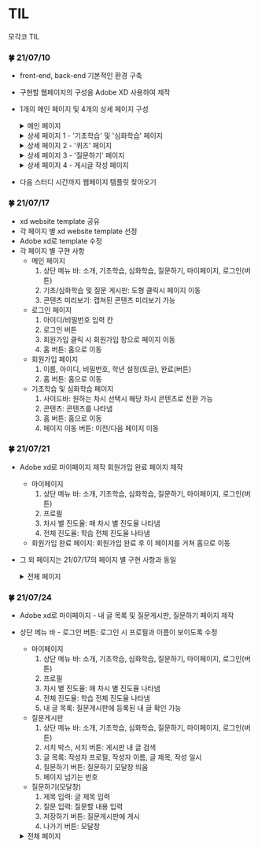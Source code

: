 # TIL
모각코 TIL

### :four_leaf_clover: 21/07/10
* front-end, back-end 기본적인 환경 구축
* 구현할 웹페이지의 구성을 Adobe XD 사용하여 제작
* 1개의 메인 페이지 및 4개의 상세 페이지 구성
  
  <details>
  <summary>메인 페이지</summary>
  <div markdown="1">       
  
  <img width=50%, height=70%  src="https://user-images.githubusercontent.com/79586634/125152397-40dd1f80-e187-11eb-8914-c4642b26175d.PNG"/>
  
  </div>
  </details>
  <details>
  <summary>상세 페이지 1 - '기초학습' 및 '심화학습' 페이지</summary>
  <div markdown="1">       

  <img width=50%, height=70%  src="https://user-images.githubusercontent.com/79586634/125152664-14c29e00-e189-11eb-989b-85b2be8007c0.png"/>
  
  </div>
  </details>
  <details>
  <summary>상세 페이지 2 - '퀴즈' 페이지</summary>
  <div markdown="1">       

  <img width=50%, height=70%  src="https://user-images.githubusercontent.com/79586634/125152684-3c196b00-e189-11eb-8f32-17582fa3d3a2.png"/>
  
  </div>
  </details>
  <details>
  <summary>상세 페이지 3 - '질문하기' 페이지</summary>
  <div markdown="1">       

  <img width=60%, height=70%  src="https://user-images.githubusercontent.com/79586634/125152698-45a2d300-e189-11eb-8f26-662ecba54c20.png"/>
  
  </div>
  </details>
  <details>
  <summary>상세 페이지 4 - 게시글 작성 페이지</summary>
  <div markdown="1">       

  <img width=50%, height=70%  src="https://user-images.githubusercontent.com/79586634/125152700-4f2c3b00-e189-11eb-97d3-4604cbee51a6.png"/>
  
  </div>
  </details>
* 다음 스터디 시간까지 웹페이지 템플릿 찾아오기

### :four_leaf_clover: 21/07/17
* xd website template 공유
* 각 페이지 별 xd website template 선정
* Adobe xd로 template 수정
* 각 페이지 별 구현 사항
  * 메인 페이지
    1. 상단 메뉴 바: 소개, 기초학습, 심화학습, 질문하기, 마이페이지, 로그인(버튼)
    2. 기초/심화학습 및 질문 게시판: 도형 클릭시 페이지 이동
    3. 콘텐츠 미리보기: 캡쳐된 콘텐츠 미리보기 가능
  * 로그인 페이지
    1. 아이디/비밀번호 입력 칸
    2. 로그인 버튼
    3. 회원가입 클릭 시 회원가입 창으로 페이지 이동
    4. 홈 버튼: 홈으로 이동
  * 회원가입 페이지 
    1. 이름, 아이디, 비밀번호, 학년 설정(토글), 완료(버튼) 
    2. 홈 버튼: 홈으로 이동
  * 기초학습 및 심화학습 페이지
    1. 사이드바: 원하는 차시 선택시 해당 차시 콘텐츠로 전환 가능
    2. 콘텐츠: 콘텐츠를 나타냄
    3. 홈 버튼: 홈으로 이동
    4. 페이지 이동 버튼: 이전/다음 페이지 이동
    
### :four_leaf_clover: 21/07/21
  * Adobe xd로 마이페이지 제작 회원가입 완료 페이지 제작
    * 마이페이지
      1. 상단 메뉴 바: 소개, 기초학습, 심화학습, 질문하기, 마이페이지, 로그인(버튼)
      2. 프로필
      3. 차시 별 진도율: 매 차시 별 진도율 나타냄
      4. 전체 진도율: 학습 전체 진도율 나타냄
    * 회원가입 완료 페이지: 회원가입 완료 후 이 페이지를 거쳐 홈으로 이동
  * 그 외 페이지는 21/07/17의 페이지 별 구현 사항과 동일
    <details>
    <summary>전체 페이지</summary>
    <div markdown="1">       

    <img width=60%, height=40%  src="https://user-images.githubusercontent.com/79586634/126729982-fa25895f-71f9-4006-abd9-23815c2279d7.PNG"/>
  
    </div>
    </details>

### :four_leaf_clover: 21/07/24
  * Adobe xd로 마이페이지 - 내 글 목록 및 질문게시판, 질문하기 페이지 제작
  * 상단 메뉴 바 - 로그인 버튼: 로그인 시 프로필과 이름이 보이도록 수정
    * 마이페이지
      1. 상단 메뉴 바: 소개, 기초학습, 심화학습, 질문하기, 마이페이지, 로그인(버튼)
      2. 프로필
      3. 차시 별 진도율: 매 차시 별 진도율 나타냄
      4. 전체 진도율: 학습 전체 진도율 나타냄
      5. 내 글 목록: 질문게시판에 등록된 내 글 확인 가능
    * 질문게시판
      1. 상단 메뉴 바: 소개, 기초학습, 심화학습, 질문하기, 마이페이지, 로그인(버튼)
      2. 서치 박스, 서치 버튼: 게시판 내 글 검색
      3. 글 목록: 작성자 프로필, 작성자 이름, 글 제목, 작성 일시
      4. 질문하기 버튼: 질문하기 모달창 띄움
      5. 페이지 넘기는 번호
    * 질문하기(모달창)
      1. 제목 입력: 글 제목 입력
      2. 질문 입력: 질문할 내용 입력
      3. 저장하기 버튼: 질문게시판에 게시
      4. 나가기 버튼: 모달창
    <details>
    <summary>전체 페이지</summary>
    <div markdown="1">       

    <img width=60%, height=30%  src="https://user-images.githubusercontent.com/79586634/126861217-07f9d8c0-be18-4cd5-9376-aacb2a85bc23.PNG"/>
  
    </div>
    </details>
      
